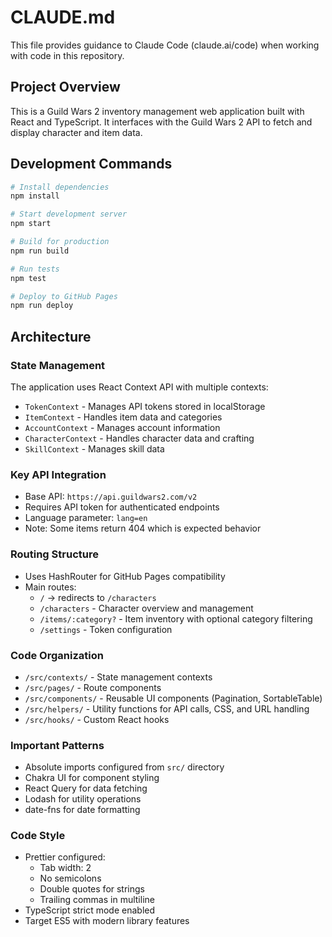 # CLAUDE.md

This file provides guidance to Claude Code (claude.ai/code) when working with code in this repository.

## Project Overview

This is a Guild Wars 2 inventory management web application built with React and TypeScript. It interfaces with the Guild Wars 2 API to fetch and display character and item data.

## Development Commands

```bash
# Install dependencies
npm install

# Start development server
npm start

# Build for production
npm run build

# Run tests
npm test

# Deploy to GitHub Pages
npm run deploy
```

## Architecture

### State Management
The application uses React Context API with multiple contexts:
- `TokenContext` - Manages API tokens stored in localStorage
- `ItemContext` - Handles item data and categories
- `AccountContext` - Manages account information
- `CharacterContext` - Handles character data and crafting
- `SkillContext` - Manages skill data

### Key API Integration
- Base API: `https://api.guildwars2.com/v2`
- Requires API token for authenticated endpoints
- Language parameter: `lang=en`
- Note: Some items return 404 which is expected behavior

### Routing Structure
- Uses HashRouter for GitHub Pages compatibility
- Main routes:
  - `/` → redirects to `/characters`
  - `/characters` - Character overview and management
  - `/items/:category?` - Item inventory with optional category filtering
  - `/settings` - Token configuration

### Code Organization
- `/src/contexts/` - State management contexts
- `/src/pages/` - Route components
- `/src/components/` - Reusable UI components (Pagination, SortableTable)
- `/src/helpers/` - Utility functions for API calls, CSS, and URL handling
- `/src/hooks/` - Custom React hooks

### Important Patterns
- Absolute imports configured from `src/` directory
- Chakra UI for component styling
- React Query for data fetching
- Lodash for utility operations
- date-fns for date formatting

### Code Style
- Prettier configured:
  - Tab width: 2
  - No semicolons
  - Double quotes for strings
  - Trailing commas in multiline
- TypeScript strict mode enabled
- Target ES5 with modern library features